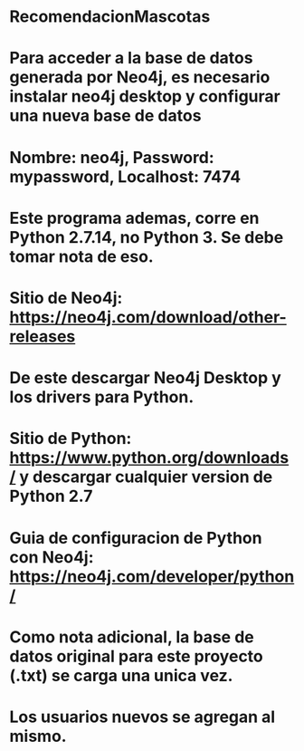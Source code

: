 # RecomendacionMascotas
# Para acceder a la base de datos generada por Neo4j, es necesario instalar neo4j desktop y configurar una nueva base de datos
# Nombre: neo4j, Password: mypassword, Localhost: 7474
# Este programa ademas, corre en Python 2.7.14, no Python 3. Se debe tomar nota de eso.
# Sitio de Neo4j: https://neo4j.com/download/other-releases
# De este descargar Neo4j Desktop y los drivers para Python.
# Sitio de Python: https://www.python.org/downloads/ y descargar cualquier version de Python 2.7
# Guia de configuracion de Python con Neo4j: https://neo4j.com/developer/python/
#
# Como nota adicional, la base de datos original para este proyecto (.txt) se carga una unica vez.
# Los usuarios nuevos se agregan al mismo.
